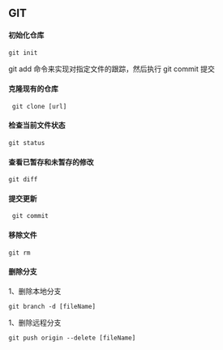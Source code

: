## GIT

#### 初始化仓库

```
git init
```
git add 命令来实现对指定文件的跟踪，然后执行 git commit 提交

#### 克隆现有的仓库
```
 git clone [url]
```
#### 检查当前文件状态
```
git status 
```
#### 查看已暂存和未暂存的修改
```
git diff
```
#### 提交更新
```
 git commit
```
#### 移除文件
```
git rm
```

####  删除分支
 
1、删除本地分支
```
git branch -d [fileName]
```
1、删除远程分支
```
git push origin --delete [fileName]
```